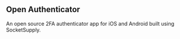 ## Open Authenticator

An open source 2FA authenticator app for iOS and Android built using SocketSupply.